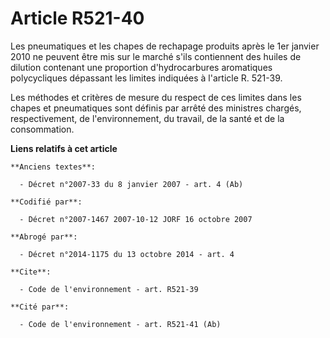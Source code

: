# Article R521-40

Les pneumatiques et les chapes de rechapage produits après le 1er janvier 2010 ne peuvent être mis sur le marché s'ils
contiennent des huiles de dilution contenant une proportion d'hydrocarbures aromatiques polycycliques dépassant les limites
indiquées à l'article R. 521-39. 

Les méthodes et critères de mesure du respect de ces limites dans les chapes et pneumatiques sont définis par arrêté des
ministres chargés, respectivement, de l'environnement, du travail, de la santé et de la consommation.

**Liens relatifs à cet article**

	**Anciens textes**:

	  - Décret n°2007-33 du 8 janvier 2007 - art. 4 (Ab)

	**Codifié par**:

	  - Décret n°2007-1467 2007-10-12 JORF 16 octobre 2007

	**Abrogé par**:

	  - Décret n°2014-1175 du 13 octobre 2014 - art. 4

	**Cite**:

	  - Code de l'environnement - art. R521-39

	**Cité par**:

	  - Code de l'environnement - art. R521-41 (Ab)

